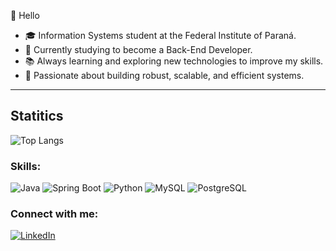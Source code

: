 👋 Hello

- 🎓 Information Systems student at the Federal Institute of Paraná.
- 🚀 Currently studying to become a Back-End Developer.  
- 📚 Always learning and exploring new technologies to improve my skills.  
- 🎯 Passionate about building robust, scalable, and efficient systems.  

---
## Statitics
![Top Langs](https://github-readme-stats.vercel.app/api/top-langs/?username=SEU_USUARIO&layout=compact)

### Skills:

![Java](https://img.shields.io/badge/Java-ED8B00?style=for-the-badge&logo=java&logoColor=white)
![Spring Boot](https://img.shields.io/badge/Spring%20Boot-6DB33F?style=for-the-badge&logo=springboot&logoColor=white)
![Python](https://img.shields.io/badge/Python-3776AB?style=for-the-badge&logo=python&logoColor=white)
![MySQL](https://img.shields.io/badge/MySQL-005C84?style=for-the-badge&logo=mysql&logoColor=white)
![PostgreSQL](https://img.shields.io/badge/PostgreSQL-316192?style=for-the-badge&logo=postgresql&logoColor=white)

### Connect with me:

[![LinkedIn](https://img.shields.io/badge/LinkedIn-0A66C2?style=for-the-badge&logo=linkedin&logoColor=white)](https://www.linkedin.com/in/henriquepivetti)
